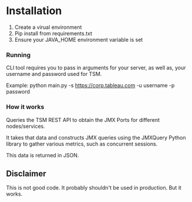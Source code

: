 # Installation

1. Create a virual environment
2. Pip install from requirements.txt
3. Ensure your JAVA_HOME environment variable is set

### Running

CLI tool requires you to pass in arguments for your server, as well as, your username and password used for TSM.

Example: python main.py -s https://corp.tableau.com -u username -p password

### How it works

Queries the TSM REST API to obtain the JMX Ports for different nodes/services.

It takes that data and constructs JMX queries using the JMXQuery Python library to gather various metrics, such as concurrent sessions.

This data is returned in JSON.

## Disclaimer

This is not good code. It probably shouldn't be used in production. But it works.